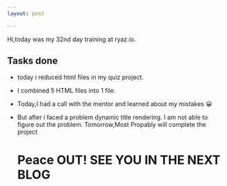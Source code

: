 ```yaml
---
layout: post

---
```

Hi,today was my 32nd day training at ryaz.io.

## Tasks done
* today i reduced html files in my quiz project.
* I combined 5 HTML files into 1 file.
* Today,I had a call with the mentor and learned about my mistakes 😀
* But after i faced a problem dynamic title rendering. I am not able to figure out the problem.
Tomorrow,Most Propably will complete the project


  # Peace OUT! SEE YOU IN THE NEXT BLOG
